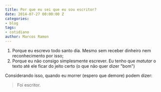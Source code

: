 ```yaml
---
title: Por que eu sei que eu sou escritor?
date: 2014-07-27 00:00:00 Z
categories:
- blog
tags:
- cotidiano
author: Marcos Ramon
---
```


1. Porque eu escrevo todo santo dia. Mesmo sem receber dinheiro nem reconhecimento por isso;
2. Porque eu não consigo simplesmente escrever. Eu tenho que *matutar* o texto até ele ficar do jeito certo (o que não quer dizer "bom")
     
Considerando isso, quando eu morrer (espero que demore) podem dizer:
     
> Foi escritor.
